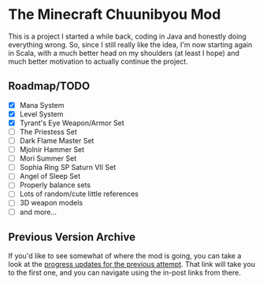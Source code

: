 # The Minecraft Chuunibyou Mod

This is a project I started a while back, coding in Java and honestly doing everything wrong. So, since I still really like the idea, I'm now starting again in Scala, with a much better head on my shoulders (at least I hope) and much better motivation to actually continue the project.

## Roadmap/TODO

- [x] Mana System
- [x] Level System
- [x] Tyrant's Eye Weapon/Armor Set
- [ ] The Priestess Set
- [ ] Dark Flame Master Set
- [ ] Mjolnir Hammer Set
- [ ] Mori Summer Set
- [ ] Sophia Ring SP Saturn VII Set
- [ ] Angel of Sleep Set
- [ ] Properly balance sets
- [ ] Lots of random/cute little references
- [ ] 3D weapon models
- [ ] and more...

## Previous Version Archive

If you'd like to see somewhat of where the mod is going, you can take a look at the [progress updates for the previous attempt](http://imgur.com/a/uIeAe). That link will take you to the first one, and you can navigate using the in-post links from there.
